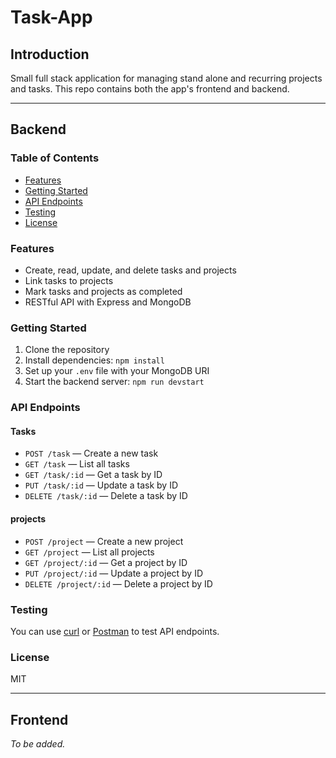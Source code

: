 # Task-App

## Introduction
Small full stack application for managing stand alone and recurring projects and tasks. This repo contains both the app's frontend and backend. 

---

## Backend

### Table of Contents
- [Features](#features)
- [Getting Started](#getting-started)
- [API Endpoints](#api-endpoints)
- [Testing](#testing)
- [License](#license)

### Features
- Create, read, update, and delete tasks and projects
- Link tasks to projects
- Mark tasks and projects as completed
- RESTful API with Express and MongoDB

### Getting Started
1. Clone the repository
2. Install dependencies: `npm install`
3. Set up your `.env` file with your MongoDB URI
4. Start the backend server: `npm run devstart`

### API Endpoints
#### Tasks
- `POST /task` — Create a new task
- `GET /task` — List all tasks
- `GET /task/:id` — Get a task by ID
- `PUT /task/:id` — Update a task by ID
- `DELETE /task/:id` — Delete a task by ID

#### projects
- `POST /project` — Create a new project
- `GET /project` — List all projects
- `GET /project/:id` — Get a project by ID
- `PUT /project/:id` — Update a project by ID
- `DELETE /project/:id` — Delete a project by ID

### Testing
You can use [curl](https://curl.se/) or [Postman](https://www.postman.com/) to test API endpoints.

### License
MIT

---

## Frontend

*To be added.*